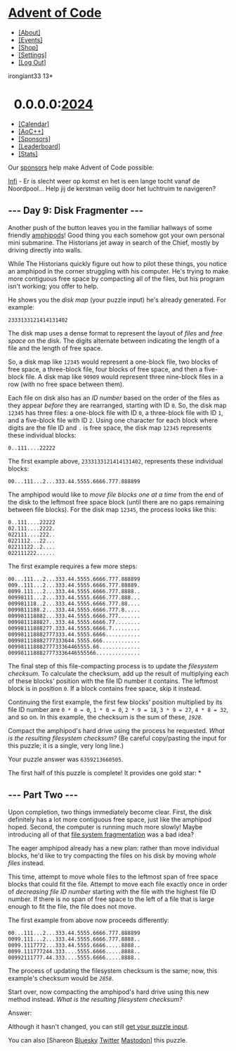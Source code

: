 # [Advent of Code](/)

-   [\[About\]](/2024/about)
-   [\[Events\]](/2024/events)
-   <a href="https://cottonbureau.com/people/advent-of-code"
    target="_blank">[Shop]</a>
-   [\[Settings\]](/2024/settings)
-   [\[Log Out\]](/2024/auth/logout)

irongiant33 <span class="star-count">13\*</span>

#   <span class="title-event-wrap">0.0.0.0:</span>[2024](/2024)<span class="title-event-wrap"></span>

-   [\[Calendar\]](/2024)
-   [\[AoC++\]](/2024/support)
-   [\[Sponsors\]](/2024/sponsors)
-   [\[Leaderboard\]](/2024/leaderboard)
-   [\[Stats\]](/2024/stats)

Our [sponsors](/2024/sponsors) help make Advent of Code possible:

<a
href="/2024/sponsors/redirect?url=https%3A%2F%2Faoc%2Einfi%2Enl%2F%3Fmtm%5Fcampaign%3Daoc2024%26mtm%5Fsource%3Daoc"
target="_blank"
onclick="if(ga)ga(&#39;send&#39;,&#39;event&#39;,&#39;sponsor&#39;,&#39;sidebar&#39;,this.href);"
rel="noopener">Infi</a> - Er is slecht weer op komst en het is een lange
tocht vanaf de Noordpool... Help jij de kerstman veilig door het
luchtruim te navigeren?

## --- Day 9: Disk Fragmenter ---

Another push of the button leaves you in the familiar hallways of some
friendly [amphipods](/2021/day/23)! Good thing you each somehow got your
own personal mini submarine. The Historians jet away in search of the
Chief, mostly by driving directly into walls.

While The Historians quickly figure out how to pilot these things, you
notice an amphipod in the corner struggling with his computer. He's
trying to make more contiguous free space by compacting all of the
files, but his program isn't working; you offer to help.

He shows you the *disk map* (your puzzle input) he's already generated.
For example:

    2333133121414131402

The disk map uses a dense format to represent the layout of *files* and
*free space* on the disk. The digits alternate between indicating the
length of a file and the length of free space.

So, a disk map like `12345` would represent a one-block file, two blocks
of free space, a three-block file, four blocks of free space, and then a
five-block file. A disk map like `90909` would represent three
nine-block files in a row (with no free space between them).

Each file on disk also has an *ID number* based on the order of the
files as they appear *before* they are rearranged, starting with ID `0`.
So, the disk map `12345` has three files: a one-block file with ID `0`,
a three-block file with ID `1`, and a five-block file with ID `2`. Using
one character for each block where digits are the file ID and `.` is
free space, the disk map `12345` represents these individual blocks:

    0..111....22222

The first example above, `2333133121414131402`, represents these
individual blocks:

    00...111...2...333.44.5555.6666.777.888899

The amphipod would like to *move file blocks one at a time* from the end
of the disk to the leftmost free space block (until there are no gaps
remaining between file blocks). For the disk map `12345`, the process
looks like this:

    0..111....22222
    02.111....2222.
    022111....222..
    0221112...22...
    02211122..2....
    022111222......

The first example requires a few more steps:

    00...111...2...333.44.5555.6666.777.888899
    009..111...2...333.44.5555.6666.777.88889.
    0099.111...2...333.44.5555.6666.777.8888..
    00998111...2...333.44.5555.6666.777.888...
    009981118..2...333.44.5555.6666.777.88....
    0099811188.2...333.44.5555.6666.777.8.....
    009981118882...333.44.5555.6666.777.......
    0099811188827..333.44.5555.6666.77........
    00998111888277.333.44.5555.6666.7.........
    009981118882777333.44.5555.6666...........
    009981118882777333644.5555.666............
    00998111888277733364465555.66.............
    0099811188827773336446555566..............

The final step of this file-compacting process is to update the
*filesystem checksum*. To calculate the checksum, add up the result of
multiplying each of these blocks' position with the file ID number it
contains. The leftmost block is in position `0`. If a block contains
free space, skip it instead.

Continuing the first example, the first few blocks' position multiplied
by its file ID number are `0 * 0 = 0`, `1 * 0 = 0`, `2 * 9 = 18`,
`3 * 9 = 27`, `4 * 8 = 32`, and so on. In this example, the checksum is
the sum of these, *`1928`*.

<span title="Bonus points if you make a cool animation of this process.">Compact
the amphipod's hard drive</span> using the process he requested. *What
is the resulting filesystem checksum?* <span class="quiet">(Be careful
copy/pasting the input for this puzzle; it is a single, very long
line.)</span>

Your puzzle answer was `6359213660505`.

The first half of this puzzle is complete! It provides one gold star: \*

## --- Part Two ---

Upon completion, two things immediately become clear. First, the disk
definitely has a lot more contiguous free space, just like the amphipod
hoped. Second, the computer is running much more slowly! Maybe
introducing all of that
<a href="https://en.wikipedia.org/wiki/File_system_fragmentation"
target="_blank">file system fragmentation</a> was a bad idea?

The eager amphipod already has a new plan: rather than move individual
blocks, he'd like to try compacting the files on his disk by moving
*whole files* instead.

This time, attempt to move whole files to the leftmost span of free
space blocks that could fit the file. Attempt to move each file exactly
once in order of *decreasing file ID number* starting with the file with
the highest file ID number. If there is no span of free space to the
left of a file that is large enough to fit the file, the file does not
move.

The first example from above now proceeds differently:

    00...111...2...333.44.5555.6666.777.888899
    0099.111...2...333.44.5555.6666.777.8888..
    0099.1117772...333.44.5555.6666.....8888..
    0099.111777244.333....5555.6666.....8888..
    00992111777.44.333....5555.6666.....8888..

The process of updating the filesystem checksum is the same; now, this
example's checksum would be *`2858`*.

Start over, now compacting the amphipod's hard drive using this new
method instead. *What is the resulting filesystem checksum?*

Answer:

Although it hasn't changed, you can still
<a href="9/input" target="_blank">get your puzzle input</a>.

You can also <span class="share">\[Share<span class="share-content">on
<a
href="https://bsky.app/intent/compose?text=I%27ve+completed+Part+One+of+%22Disk+Fragmenter%22+%2D+Day+9+%2D+Advent+of+Code+2024+%23AdventOfCode+https%3A%2F%2Fadventofcode%2Ecom%2F2024%2Fday%2F9"
target="_blank">Bluesky</a> <a
href="https://twitter.com/intent/tweet?text=I%27ve+completed+Part+One+of+%22Disk+Fragmenter%22+%2D+Day+9+%2D+Advent+of+Code+2024&amp;url=https%3A%2F%2Fadventofcode%2Ecom%2F2024%2Fday%2F9&amp;related=ericwastl&amp;hashtags=AdventOfCode"
target="_blank">Twitter</a> <a href="javascript:void(0);"
onclick="var ms; try{ms=localStorage.getItem(&#39;mastodon.server&#39;)}finally{} if(typeof ms!==&#39;string&#39;)ms=&#39;&#39;; ms=prompt(&#39;Mastodon Server?&#39;,ms); if(typeof ms===&#39;string&#39; &amp;&amp; ms.length){this.href=&#39;https://&#39;+ms+&#39;/share?text=I%27ve+completed+Part+One+of+%22Disk+Fragmenter%22+%2D+Day+9+%2D+Advent+of+Code+2024+%23AdventOfCode+https%3A%2F%2Fadventofcode%2Ecom%2F2024%2Fday%2F9&#39;;try{localStorage.setItem(&#39;mastodon.server&#39;,ms);}finally{}}else{return false;}"
target="_blank">Mastodon</a></span>\]</span> this puzzle.
